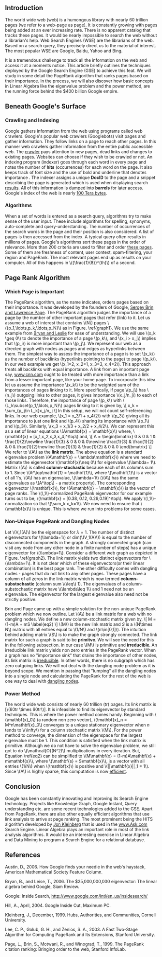 ## Introduction

The world wide web (web) is a humongous library with nearly 60 trillion pages (we refer to a web-page as page). It is constantly growing with pages being added at an ever increasing rate. There is no apparent catalog that tracks these pages. It would be nearly impossible to search the web without a librarian's help. Web Search Engines (WSE) are the librarians of the web. Based on a search query, they precisely direct us to the material of interest. The most popular WSE are Google, Baidu, Yahoo and Bing.

It is a tremendous challenge to track all the information on the web and access it at a moments notice. This article briefly outlines the techniques deployed by the Google Search Engine (GSE) to achieve this feat. We will study in some detail the PageRank algorithm that ranks pages based on their importance. In the process, we will also discover how basic concepts in Linear Algebra like the eigenvalue problem and the power method, are the running force behind the \$400 billion Google empire.

## Beneath Google's Surface

### Crawling and Indexing

Google gathers information from the web using programs called web crawlers. Google's popular web crawlers (Googlebots) visit pages and gather information. They follow links on a page to reach other pages. In this manner web crawlers gather information from the entire public accessible web. The [crawler](#insideGoogleSearch) pays attention to new pages, dead links and changes to existing pages. Websites can choose if they wish to be crawled or not. An indexing program (indexer) goes through each word in every page and notes the number of **hits** (occurrences) for each word on the page. It also keeps track of font size and the use of bold and underline that denotes importance . The indexer assigns a unique **DocID** to the page and a snippet describing the page is generated which is used when displaying search [results](#hillInside). All of this information is dumped into **barrels** for later access. Google's index of the web is nearly [100 Tera bytes](#insideGoogleSearch).

### Algorithms

When a set of words is entered as a search query, algorithms try to make sense of the user input. These include algorithms for spelling, synonyms, auto-complete and query-understanding. The number of occurrences of the search words in the page and their position is also considered. A list of pages is then accessed from the index. A typical query often results in millions of pages. Google's algorithms sort these pages in the order of relevance. More than 200 criteria are used to filter and order [these pages](#insideGoogleSearch). Some of them are freshness of content, user context, spam-filtering, your region and PageRank. The most relevant pages end up as results on your computer. All of this happens in \\({\frac{1}{8}}^{th}\\) of a second.

## Page Rank Algorithm

### Which Page is Important

The PageRank algorithm, as the name indicates, orders pages based on their importance. It was developed by the founders of Google, [Sergey Brin and Lawrence Page](#page1999pagerank). The PageRank algorithm judges the importance of a page by the number of other important pages that refer (link) to it. Let us assume a web of interest that contains \\(N\\) pages \\(\{p_1,\ldots,p_k,\ldots,p_N\}\\) as in Figure. \ref{graph1}. We use the same example from [Bryan and Leslie](#bryan200625) for ease of understanding. We will use \\(x_k \geq 0\\) to denote the importance of a page \\(p_k\\), and \\(x_i > x_j\\) implies that \\(p_i\\) is more important than \\(p_j\\). We represent our web as a directed graph with nodes as pages and edges as hyperlinks between them. The simplest way to assess the importance of a page is to set \\(x_k\\) as the number of backlinks (hyperlinks pointing to the page) to page \\(p_k\\). In our web example we get \\(x_1=2, x_2=1, x_3=3, x_4=2\\). This approach treats all backlinks with equal importance. A link from an important page say, www.cnn.com ought to be treated with more importance than a link from a lesser important page, like your home page. To incorporate this idea let us assume the importance \\(x_k\\) to be the weighted sum of the importances of pages linking to it. More specifically, if page \\(p_j\\) has \\(n_j\\) outgoing links to other pages, it gives importance \\(x_j/n_j\\) to each of those links. Therefore, the importance of page \\(p_k\\) with \\(L_k\subset\{p_1,\ldots,p_N\}\\) pages linking to it is given by,
\\[
x_k = \sum_{p_j\in L_k}x_j/n_j
\\]
In this setup, we will not count self-referencing links. In our web example, \\(x_1 = x_3/1 + x_4/2\\) with \\(p_3\\) giving all its importance to just one link and \\(p_4\\) sharing its importance with \\(p_1\\) and \\(p_3\\). Similarly, \\(x_3 = x_1/3 + x_2/2 + x_4/2\\). We can represent this as a set of linear equations \\(A\mathbf{x} = \mathbf{x}\\) where, \\(\mathbf{x} = [x_1,x_2,x_3,x_4]^\top\\) and,
\\[
A =
\begin{bmatrix}
0 & 0 & 1 & \frac{1}{2}\newline
\frac{1}{3} & 0 & 0 & 0\newline
\frac{1}{3} & \frac{1}{2} & 0 & \frac{1}{2}\newline
\frac{1}{3} & \frac{1}{2} & 0 & 0
\end{bmatrix}
\\]
We refer to \\(A\\) as the **link matrix**. The above equation is a standard eigenvalue problem \\(A\mathbf{x} = \lambda\mathbf{x}\\) where we need to estimate the eigenvector \\(\mathbf{x}\neq 0\\) for eigenvalue \\(\lambda= 1\\). Matrix \\(A\\) is called **column-stochastic** because each of its columns sum to 1. Since \\(A^\top\mathbf{1} = \mathbf{1}\\), where \\(\mathbf{1}\\) is a vector of all 1's, \\(A\\) has an eigenvalue, \\(\lambda=1\\) (\\(A\\) has the same eigenvalues as \\(A^\top\\) - a matrix property). The corresponding eigenvector \\(\mathbf{x}\\), for \\(A\mathbf{x} = \mathbf{x}\\) is the vector of page ranks. The \\(l_1\\)-normalized PageRank eigenvector for our example turns out to be, \\(\mathbf{x} = [0.38, 0.12, 0.29,0.19]^\top\\). We apply \\(l_1\\)-normalization so that \\(\sum_k x_k=1\\). We now need to ensure that \\(\mathbf{x}\\) is unique. This is where we run into problems for some cases.

### Non-Unique PageRank and Dangling Nodes
Let \\(V_1(A)\\) be the eigenspace for $\lambda=1$. The number of distinct eigenvectors for \\(\lambda=1\\) or dim(\\(V_1(A)\\)) is equal to the number of disconnected components in the graph. A strongly connected graph (can visit any node from any other node in a finite number of steps) has a unique eigenvector for \\(\lambda=1\\). Consider a different web graph as depicted in Figure. \ref{graph2}. The link matrix yields two distinct eigenvectors for \\(\lambda=1\\). It is not clear which of these eigenvectors(or their linear combination) is the best page rank. The other difficulty comes with dangling nodes - pages that do not link to any other pages. These pages have a column of all zeros in the link matrix which is now termed **column-substochastic** (column sum \\(\leq\\) 1). The eigenvalues of a column-substochastic matrix have \\(\lambda\leq 1\\) and 1 need not be an eigenvalue. The eigenvector for the largest eigenvalue also need not be strictly positive.

Brin and Page came up with a simple solution for the non-unique PageRank problem which we now outline. Let \\(A\\) be a link matrix for a web with no dangling nodes. We define a new column-stochastic matrix given by,
\\[
M = (1-m)A + mS
\label{eq2}
\\]
\\(M\\) is the new link matrix and $S$ is a \\(N\times N\\) matrix with all entries equal to \\(1/N\\) and \\(m\in[0,1]\\). The intuition behind adding matrix \\(S\\) is to make the graph strongly connected. The link matrix for such a graph is said to be **primitve**. We will see the need for this in the following subsection. In our case \\(M\\) is primitive and **irreducible**. An irreducible link matrix yields non zero entries in the PageRank vector. When a graph has no "importance sink" that drains the importance of other nodes, its link matrix is [irreducible](#austin2006google). In other words, there is no subgraph which has zero outgoing links. We will not deal with the dangling node problem as it is beyond scope. We mention in passing that "lumping" all the dangling nodes into a single node and calculating the PageRank for the rest of the web is one way to deal with [dangling nodes](#danglingSol).

### Power Method
The world wide web consists of nearly 60 trillion (tr) pages. Its link matrix is [\\(60tr \times 60tr\\)]. It is infeasible to find its eigenvector by standard techniques. This is where the power method comes handy. Beginning with \\(\mathbf{x}_0\\) (a random non zero vector), \\(\mathbf{x}_n = M^n\mathbf{x}_0\\) converges to a unique stationary eigenvector when $n$ tends to \\(\infty\\) for a column stochastic matrix \\(M\\). For the power method to converge, the dimension of the eigenspace for the largest eigenvalue must be 1. This condition is satisfied when the link matrix is primitive. Although we do not have to solve the eigenvalue problem, we still got to do \\(\mathcal{O}(N^2)\\) multiplications in every iteration. But, Equation \ref{eq2} can be simplified to \\(M\mathbf{x} = (1-m)A\mathbf{x} + m\mathbf{s}\\), where \\(\mathbf{s} = S\mathbf{x}\\), is a vector with all entries \\(1/N\\) when \\(\mathbf{x}\\) is positive and \\(||\mathbf{x}||\_1 = 1\\). Since \\(A\\) is highly sparse, this computation is now [efficient](#bryan200625).

## Conclusion
Google has been constantly innovating and improving its Search Engine technology. Projects like Knowledge Graph, Google Instant, Query understanding etc. are some recent technologies added to the GSE. Apart from PageRank, there are also other equally efficient algorithms that use link analysis to arrive at page ranking. The most prominent being the HITS algorithm developed by [Jon Kleinberg](#hits) that is used in the www.Ask.com Search Engine. Linear Algebra plays an important role in most of the link analysis algorithms. It would be an interesting exercise in Linear Algebra and Data Mining to program a Search Engine for a relational database.

## References
<a name="austin2006google">Austin, D., 2006. How Google finds your needle in the web's haystack, American Mathematical Society Feature Column.

<a name="bryan200625">Bryan, B., and Leise, T., 2006. The \$25,000,000,000 eigenvector: The linear algebra behind Google, Siam Review.

<a name="insideGoogleSearch"> Google: Inside Search, http://www.google.com/intl/en_us/insidesearch/

<a name="hillInside">Hill, A., April, 2004. Google Inside Out, Maximum PC.

<a name="hits">Kleinberg, J., December, 1999. Hubs, Authorities, and Communities, Cornell University.

<a name="danglingSol">Lee, C. P., Golub, G. H., and Zenios, S. A., 2003. A Fast Two-Stage Algorithm for Computing PageRank and Its Extensions, Stanford University.

<a name="page1999pagerank"> Page, L., Brin, S., Motwani, R., and Winograd, T., 1999. The PageRank citation ranking: Bringing order to the web, Stanford InfoLab.

